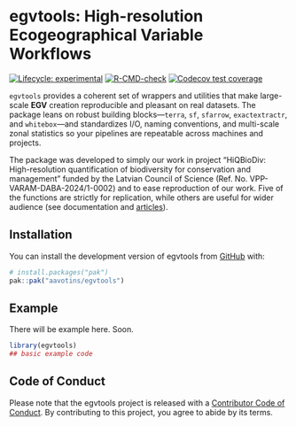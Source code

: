 
<!-- README.md is generated from README.Rmd. Please edit that file -->

# egvtools: High-resolution Ecogeographical Variable Workflows

<!-- badges: start -->

[![Lifecycle:
experimental](https://img.shields.io/badge/lifecycle-experimental-orange.svg)](https://lifecycle.r-lib.org/articles/stages.html#experimental)
[![R-CMD-check](https://github.com/aavotins/egvtools/actions/workflows/R-CMD-check.yaml/badge.svg)](https://github.com/aavotins/egvtools/actions/workflows/R-CMD-check.yaml)
[![Codecov test
coverage](https://codecov.io/gh/aavotins/egvtools/graph/badge.svg)](https://app.codecov.io/gh/aavotins/egvtools)
<!-- badges: end -->

`egvtools` provides a coherent set of wrappers and utilities that make
large-scale **EGV** creation reproducible and pleasant on real datasets.
The package leans on robust building blocks—`terra`, `sf`, `sfarrow`,
`exactextractr`, and `whitebox`—and standardizes I/O, naming
conventions, and multi-scale zonal statistics so your pipelines are
repeatable across machines and projects.

The package was developed to simply our work in project “HiQBioDiv:
High-resolution quantification of biodiversity for conservation and
management” funded by the Latvian Council of Science (Ref.
No. VPP-VARAM-DABA-2024/1-0002) and to ease reproduction of our work.
Five of the functions are strictly for replication, while others are
useful for wider audience (see documentation and [articles]()).

## Installation

You can install the development version of egvtools from
[GitHub](https://github.com/) with:

``` r
# install.packages("pak")
pak::pak("aavotins/egvtools")
```

## Example

There will be example here. Soon.

``` r
library(egvtools)
## basic example code
```

## Code of Conduct

Please note that the egvtools project is released with a [Contributor
Code of
Conduct](https://contributor-covenant.org/version/2/1/CODE_OF_CONDUCT.html).
By contributing to this project, you agree to abide by its terms.
